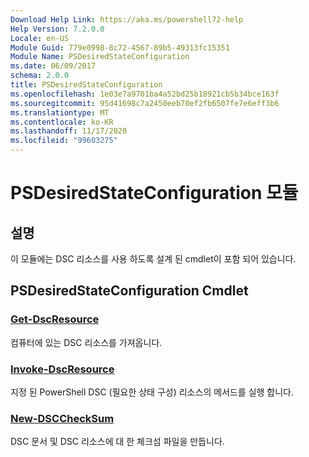 ```yaml
---
Download Help Link: https://aka.ms/powershell72-help
Help Version: 7.2.0.0
Locale: en-US
Module Guid: 779e0998-8c72-4567-89b5-49313fc15351
Module Name: PSDesiredStateConfiguration
ms.date: 06/09/2017
schema: 2.0.0
title: PSDesiredStateConfiguration
ms.openlocfilehash: 1e03e7a9701ba4a52bd25b18921cb5b34bce163f
ms.sourcegitcommit: 95d41698c7a2450eeb70ef2fb6507fe7e6eff3b6
ms.translationtype: MT
ms.contentlocale: ko-KR
ms.lasthandoff: 11/17/2020
ms.locfileid: "99603275"
---
```

# PSDesiredStateConfiguration 모듈

## 설명
이 모듈에는 DSC 리소스를 사용 하도록 설계 된 cmdlet이 포함 되어 있습니다.

## PSDesiredStateConfiguration Cmdlet

### [Get-DscResource](Get-DscResource.md)
컴퓨터에 있는 DSC 리소스를 가져옵니다.

### [Invoke-DscResource](Invoke-DscResource.md)
지정 된 PowerShell DSC (필요한 상태 구성) 리소스의 메서드를 실행 합니다.

### [New-DSCCheckSum](New-DSCCheckSum.md)
DSC 문서 및 DSC 리소스에 대 한 체크섬 파일을 만듭니다.

